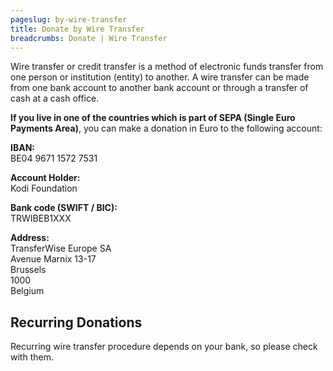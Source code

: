 ```yaml
---
pageslug: by-wire-transfer
title: Donate by Wire Transfer
breadcrumbs: Donate | Wire Transfer
---
```


Wire transfer or credit transfer is a method of electronic funds transfer from one person or institution (entity) to another. A wire transfer can be made from one bank account to another bank account or through a transfer of cash at a cash office.

**If you live in one of the countries which is part of SEPA (Single Euro Payments Area)**, you can make a donation in Euro to the following account:

**IBAN:**  
BE04 9671 1572 7531

**Account Holder:**  
Kodi Foundation

**Bank code (SWIFT / BIC):**  
TRWIBEB1XXX

**Address:**  
TransferWise Europe SA  
Avenue Marnix 13-17  
Brussels  
1000  
Belgium

## Recurring Donations

Recurring wire transfer procedure depends on your bank, so please check with them.